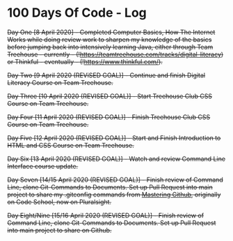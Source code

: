 # 100 Days Of Code - Log

<s>Day One [8 April 2020] - Completed Computer Basics, How The Internet Works while doing review work to sharpen my knowledge of the basics before jumping back into intensively learning Java, either through Team Treehouse - currently - (!https://teamtreehouse.com/tracks/digital-literacy) or Thinkful - eventually - (!https://www.thinkful.com/).</s>

<s>Day Two [9 April 2020 (REViSED GOAL)] - Continue and finish Digital Literacy Course on Team Treehouse.</s>

<s>Day Three [10 April 2020 (REVISED GOAL)] - Start Treehouse Club CSS Course on Team Treehouse.</s>

<s>Day Four [11 April 2020 (REVISED GOAL)] - <s>Finish Treehouse Club CSS Course on Team Treehouse.</s>

<s>Day Five [12 April 2020 (REVISED GOAL)] - Start and Finish Introduction to HTML and CSS Course on Team Treehouse.</s>

<s>Day Six [13 April 2020 (REVISED GOAL)] - Watch and review Command Line Interface course update.</s>

<s>Day Seven [14/15 April 2020 (REVISED GOAL)] - Finish review of Command Line, clone Git-Commands to Documents.  Set up Pull Request into main project to share my .gitconfig commands from <a href="https://app.pluralsight.com/library/courses/code-school-mastering-github" target="_blank">Mastering Github</a>, originally on Code School, now on Pluralsight.</s>

<s>Day Eight/Nine [15/16 April 2020 (REVISED GOAL)] - Finish review of Command Line, clone Git-Commands to Documents.  Set up Pull Request into main project to share on Github.
